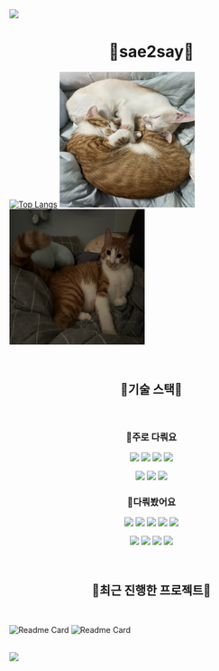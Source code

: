 <img src="https://capsule-render.vercel.app/api?type=waving&color=84ADEA&height=150&section=header"/>

<h1 align="center">💠sae2say💠</h1>

[![Top Langs](https://github-readme-stats.vercel.app/api/top-langs/?username=sae2say)](https://github.com/anuraghazra/github-readme-stats)
<img src="./neko" width="240" height="240">
<img src="./neko2.jpg" width="240" height="240">


<br>

<h2 align="center">💠기술 스택💠</h3>

<br>

<h3 align="center">💠주로 다뤄요</h3>
<p align="center">
<img src="https://img.shields.io/badge/Python-3776AB?style=for-the-badge&logo=python&logoColor=white"/>
<img src="https://img.shields.io/badge/Django-092E20?style=for-the-badge&logo=django&logoColor=white"/>
<img src="https://img.shields.io/badge/MySQL-4479A1?style=for-the-badge&logo=mysql&logoColor=white"/>
<img src="https://img.shields.io/badge/VSCode-007ACC?style=for-the-badge&logo=visual-studio-code&logoColor=white"/>
</p>
<p align="center">
<img src="https://img.shields.io/badge/Git-F05032?style=for-the-badge&logo=git&logoColor=white"/>
<img src="https://img.shields.io/badge/AWS-232F3E?style=for-the-badge&logo=amazon-aws&logoColor=white"/>
<img src="[https://img.shields.io/badge/Amazon EC2-FF9900?style=for-the-badge&logo=amazon-ec2&logoColor=white](https://img.shields.io/badge/Amazon%20EC2-FF9900?style=for-the-badge&logo=amazon-ec2&logoColor=white)"/>
</p>

<h3 align="center">💠다뤄봤어요</h3>
<p align="center">
<img src="https://img.shields.io/badge/C++-00599C?style=for-the-badge&logo=c%2B%2B&logoColor=white"/>
<img src="https://img.shields.io/badge/NumPy-013243?style=for-the-badge&logo=numpy&logoColor=white"/>
<img src="https://img.shields.io/badge/Pandas-150458?style=for-the-badge&logo=pandas&logoColor=white"/>
<img src="https://img.shields.io/badge/HTML5-E34F26?style=for-the-badge&logo=html5&logoColor=white"/>
<img src="https://img.shields.io/badge/CSS3-1572B6?style=for-the-badge&logo=css3&logoColor=white"/>
</p>
<p align="center">
<img src="[https://img.shields.io/badge/Amazon RDS-527FFF?style=for-the-badge&logo=amazon-rds&logoColor=white](https://img.shields.io/badge/Amazon%20RDS-527FFF?style=for-the-badge&logo=amazon-rds&logoColor=white)"/>
<img src="https://img.shields.io/badge/Redis-DC382D?style=for-the-badge&logo=redis&logoColor=white"/>
<img src="https://img.shields.io/badge/Docker-2496ED?style=for-the-badge&logo=docker&logoColor=white"/>
<img src="https://img.shields.io/badge/Nginx-009639?style=for-the-badge&logo=nginx&logoColor=white"/>
</p>

<br>

<h2 align="center">💠최근 진행한 프로젝트💠</h3>

<br>

![Readme Card](https://github-readme-stats.vercel.app/api/pin/?username=sae2say&repo=Meong-Signal-BE)
![Readme Card](https://github-readme-stats.vercel.app/api/pin/?username=sae2say&repo=Summerthon-FE)

<br>


<img src="https://capsule-render.vercel.app/api?type=waving&color=84ADEA&height=150&section=footer"/>
